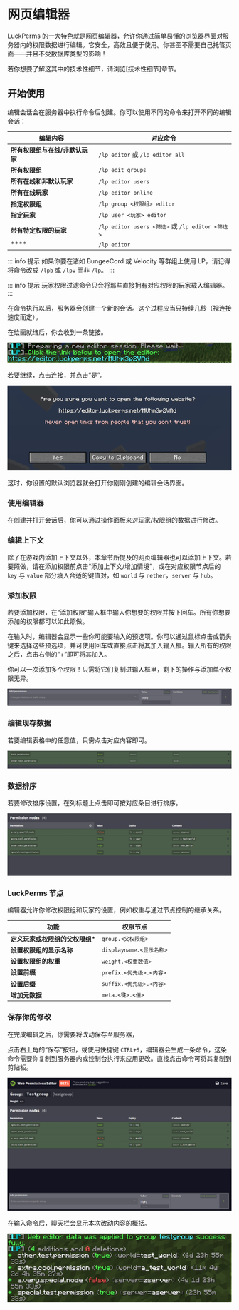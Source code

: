 # 网页编辑器

LuckPerms 的一大特色就是网页编辑器，允许你通过简单易懂的浏览器界面对服务器内的权限数据进行编辑。它安全，高效且便于使用。你甚至不需要自己托管页面——并且不受数据库类型的影响！

若你想要了解这其中的技术性细节，请浏览[技术性细节]章节。

## 开始使用

编辑会话会在服务器中执行命令后创建。你可以使用不同的命令来打开不同的编辑会话：

|编辑内容|对应命令|
|---|---|
|**所有权限组与在线/非默认玩家**|`/lp editor` 或 `/lp editor all`|
|**所有权限组**|`/lp edit groups`|
|**所有在线和非默认玩家**|`/lp editor users`|
|**所有在线玩家**|`/lp editor online`|
|**指定权限组**|`/lp group <权限组> editor`|
|**指定玩家**|`/lp user <玩家> editor`|
|**带有特定权限的玩家**|`/lp editor users <筛选>` 或 `/lp editor <筛选>`|
|****|`/lp editor`|

::: info 提示
如果你要在诸如 BungeeCord 或 Velocity 等群组上使用 LP，请记得将命令改成 `/lpb` 或 `/lpv` 而非 `/lp`。
:::

::: info 提示
玩家权限过滤命令只会将那些直接拥有对应权限的玩家载入编辑器。
:::

在命令执行以后，服务器会创建一个新的会话。这个过程应当只持续几秒（视连接速度而定）。

在绘画就绪后，你会收到一条链接。

![img](images/webeditor-1.png)

若要继续，点击连接，并点击“是”。

![img](images/webeditor-2.png)

这时，你设置的默认浏览器就会打开你刚刚创建的编辑会话界面。

### 使用编辑器

在创建并打开会话后，你可以通过操作面板来对玩家/权限组的数据进行修改。

### 编辑上下文

除了在游戏内添加上下文以外，本章节所提及的网页编辑器也可以添加上下文。若要照做，请在添加权限前点击“添加上下文/增加情境”，或在对应权限节点后的 `key` 与 `value` 部分填入合适的键值对，如 `world` 与 `nether`，`server` 与 `hub`。

### 添加权限

若要添加权限，在“添加权限”输入框中输入你想要的权限并按下回车。所有你想要添加的权限都可以如此照做。

在输入时，编辑器会显示一些你可能要输入的预选项。你可以通过鼠标点击或箭头键来选择这些预选项，并可使用回车或直接点击将其加入输入框。输入所有的权限之后，点击右侧的“+”即可将其加入。

你可以一次添加多个权限！只需将它们复制进输入框里，剩下的操作与添加单个权限无异。

![img](images/webeditor-3.gif)

### 编辑现存数据

若要编辑表格中的任意值，只需点击对应内容即可。

![img](images/webeditor-4.gif)

### 数据排序

若要修改排序设置，在列标题上点击即可按对应条目进行排序。

![img](images/webeditor-5.gif)

### LuckPerms 节点

编辑器允许你修改权限组和玩家的设置，例如权重与通过节点控制的继承关系。

|功能|权限节点|
|---|---|
|**定义玩家或权限组的父权限组***|`group.<父权限组>`|
|**设置权限组的显示名称**|`displayname.<显示名称>`|
|**设置权限组的权重**|`weight.<权重数值>`|
|**设置前缀**|`prefix.<优先级>.<内容>`|
|**设置后缀**|`suffix.<优先级>.<内容>`|
|**增加元数据**|`meta.<键>.<值>`|

### 保存你的修改

在完成编辑之后，你需要将改动保存至服务器，

点击右上角的“保存”按钮，或使用快捷键 `CTRL+S`，编辑器会生成一条命令，这条命令需要你复制到服务器内或控制台执行来应用更改。直接点击命令可将其复制到剪贴板。

![img](images/webeditor-6.gif)

在输入命令后，聊天栏会显示本次改动内容的概括。

![img](images/webeditor-7.png)